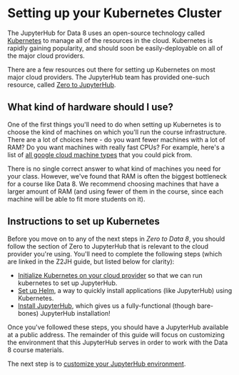 # Setting up your Kubernetes Cluster

The JupyterHub for Data 8 uses an open-source technology called
[Kubernetes](https://kubernetes.io/)
to manage all of the resources in the cloud. Kubernetes is rapidly gaining
popularity, and should soon be easily-deployable
on all of the major cloud providers.

There are a few resources out there for setting up Kubernetes on most major
cloud providers. The JupyterHub team has provided one-such resource,
called [Zero to JupyterHub](https://z2jh.jupyter.org).

## What kind of hardware should I use?

One of the first things you'll need to do when setting up Kubernetes is to choose the kind
of machines on which you'll run the course infrastructure. There are a lot of choices here -
do you want fewer machines with a lot of RAM? Do you want machines with really fast CPUs? For
example, here's a list of [all google cloud machine types](https://cloud.google.com/compute/docs/machine-types)
that you could pick from.

There is no single correct answer to what kind of machines you need for your class. However,
we've found that RAM is often the biggest bottleneck for a course like Data 8. We recommend
choosing machines that have a larger amount of RAM (and using fewer of them in the course, since
each machine will be able to fit more students on it).

## Instructions to set up Kubernetes

Before you move on to any of the next steps in _Zero to Data 8_, you should
follow the section of Zero to JupyterHub that is relevant to the cloud
provider you're using. You'll need to complete the following steps (which are linked
in the Z2JH guide, but listed below for clarity):

* [Initialize Kubernetes on your cloud provider](https://zero-to-jupyterhub.readthedocs.io/en/latest/create-k8s-cluster.html)
  so that we can run kubernetes to set up JupyterHub.
* [Set up Helm](https://zero-to-jupyterhub.readthedocs.io/en/latest/setup-helm.html), a way to quickly install applications (like JupyterHub) using Kubernetes.
* [Install JupyterHub](https://zero-to-jupyterhub.readthedocs.io/en/latest/setup-jupyterhub.html),
  which gives us a fully-functional (though bare-bones) JupyterHub installation!

Once you've followed these steps, you should have a JupyterHub available at a
public address. The remainder of this guide will focus on customizing the
environment that this JupyterHub serves in order to work with the Data 8
course materials.

The next step is to [customize your JupyterHub environment](customize_hub_environment.md).
